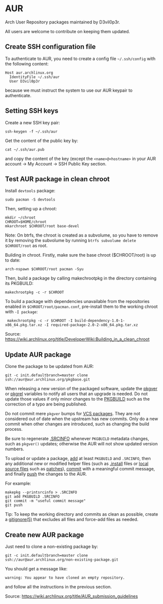 # AUR
Arch User Repository packages maintained by D3vil0p3r.

All users are welcome to contribute on keeping them updated.

## Create SSH configuration file
To authenticate to AUR, you need to create a config file `~/.ssh/config` with the following content:
```
Host aur.archlinux.org
  IdentityFile ~/.ssh/aur
  User D3vil0p3r
```
because we must instruct the system to use our AUR keypair to authenticate.

## Setting SSH keys
Create a new SSH key pair:
```
ssh-keygen -f ~/.ssh/aur
```
Get the content of the public key by:
```
cat ~/.ssh/aur.pub
```
and copy the content of the key (except the `<name>@<hostname>` in your AUR account -> My Account -> SSH Public Key section.

## Test AUR package in clean chroot
Install `devtools` package:
```
sudo pacman -S devtools
```
Then, setting up a chroot:
```
mkdir ~/chroot
CHROOT=$HOME/chroot
mkarchroot $CHROOT/root base-devel
```
Note: On btrfs, the chroot is created as a subvolume, so you have to remove it by removing the subvolume by running `btrfs subvolume delete $CHROOT/root` as root.

Building in chroot. Firstly, make sure the base chroot ($CHROOT/root) is up to date:
```
arch-nspawn $CHROOT/root pacman -Syu
```
Then, build a package by calling makechrootpkg in the directory containing its PKGBUILD:
```
makechrootpkg -c -r $CHROOT
```
To build a package with dependencies unavailable from the repositories enabled in `$CHROOT/root/pacman.conf`, pre-install them to the working chroot with `-I package`:
```
 makechrootpkg -c -r $CHROOT -I build-dependency-1.0-1-x86_64.pkg.tar.xz -I required-package-2.0-2-x86_64.pkg.tar.xz
```
Source: https://wiki.archlinux.org/title/DeveloperWiki:Building_in_a_clean_chroot

## Update AUR package
Clone the package to be updated from AUR:
```
git -c init.defaultbranch=master clone ssh://aur@aur.archlinux.org/pkgbase.git
```
When releasing a new version of the packaged software, update the [pkgver](https://wiki.archlinux.org/title/Pkgver) or [pkgrel](https://wiki.archlinux.org/title/PKGBUILD#pkgrel) variables to notify all users that an upgrade is needed. Do not update those values if only minor changes to the [PKGBUILD](https://wiki.archlinux.org/title/PKGBUILD) such as the correction of a typo are being published.

Do not commit mere `pkgver` bumps for [VCS packages](https://wiki.archlinux.org/title/VCS_package_guidelines). They are not considered out of date when the upstream has new commits. Only do a new commit when other changes are introduced, such as changing the build process.

Be sure to regenerate [.SRCINFO](https://wiki.archlinux.org/title/.SRCINFO) whenever `PKGBUILD` metadata changes, such as `pkgver()` updates; otherwise the AUR will not show updated version numbers.

To upload or update a package, [add](https://wiki.archlinux.org/title/Git#Staging_changes) at least `PKGBUILD` and `.SRCINFO`, then any additional new or modified helper files (such as [.install](https://wiki.archlinux.org/title/PKGBUILD#install) files or [local source files](https://wiki.archlinux.org/title/PKGBUILD#source) such as [patches](https://wiki.archlinux.org/title/Patching_packages)), [commit](https://wiki.archlinux.org/title/Git#Committing_changes) with a meaningful commit message, and finally [push](https://wiki.archlinux.org/title/Git#Push_to_a_repository) the changes to the AUR.

For example:
```
makepkg --printsrcinfo > .SRCINFO
git add PKGBUILD .SRCINFO
git commit -m "useful commit message"
git push
```
Tip: To keep the working directory and commits as clean as possible, create a [gitignore(5)](https://man.archlinux.org/man/gitignore.5) that excludes all files and force-add files as needed.

## Create new AUR package
Just need to clone a non-existing package by:
```
git -c init.defaultbranch=master clone ssh://aur@aur.archlinux.org/non-existing-package.git
```
You should get a message like:
```
warning: You appear to have cloned an empty repository.
```
and follow all the instructions in the previous section.

Source: https://wiki.archlinux.org/title/AUR_submission_guidelines
